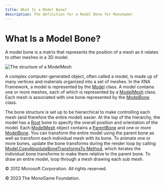 ```yaml
---
title: What Is a Model Bone?
description: The definition for a Model Bone for MonoGame!
---
```


# What Is a Model Bone?

A model bone is a matrix that represents the position of a mesh as it relates to other meshes in a 3D model.

![The structure of a ModelMesh](images/Model-ModelMesh.png)

A complex computer-generated object, often called a model, is made up of many vertices and materials organized into a set of meshes. In the XNA Framework, a model is represented by the [Model](xref:Microsoft.Xna.Framework.Graphics.Model) class. A model contains one or more meshes, each of which is represented by a [ModelMesh](xref:Microsoft.Xna.Framework.Graphics.ModelMesh) class. Each mesh is associated with one bone represented by the [ModelBone](xref:Microsoft.Xna.Framework.Graphics.ModelBone) class.

The bone structure is set up to be hierarchical to make controlling each mesh (and therefore the entire model) easier. At the top of the hierarchy, the model has a [Root](xref:Microsoft.Xna.Framework.Graphics.Model.Root) bone to specify the overall position and orientation of the model. Each [ModelMesh](xref:Microsoft.Xna.Framework.Graphics.ModelMesh) object contains a [ParentBone](xref:Microsoft.Xna.Framework.Graphics.ModelMesh.ParentBone) and one or more [ModelBone](xref:Microsoft.Xna.Framework.Graphics.ModelBone). You can transform the entire model using the parent bone as well as transform each individual mesh with its bone. To animate one or more bones, update the bone transforms during the render loop by calling [Model.CopyAbsoluteBoneTransformsTo Method](/api/Microsoft.Xna.Framework.Graphics.Model.html#Microsoft_Xna_Framework_Graphics_Model_CopyAbsoluteBoneTransformsTo_Microsoft_Xna_Framework_Matrix___), which iterates the individual bone transforms to make them relative to the parent bone. To draw an entire model, loop through a mesh drawing each sub mesh.

© 2012 Microsoft Corporation. All rights reserved.  

© 2023 The MonoGame Foundation.
